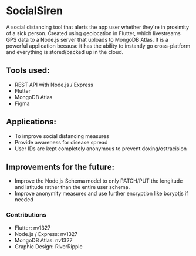 # SocialSiren
A social distancing tool that alerts the app user whether they're in proximity of a sick person. Created using geolocation in Flutter, which livestreams GPS data to a Node.js server that uploads to MongoDB Atlas. It is a powerful application because it has the ability to instantly go cross-platform and everything is stored/backed up in the cloud.


## Tools used:
- REST API with Node.js / Express
- Flutter
- MongoDB Atlas
- Figma


## Applications:
- To improve social distancing measures
- Provide awareness for disease spread
- User IDs are kept completely anonymous to prevent doxing/ostracision


## Improvements for the future:
- Improve the Node.js Schema model to only PATCH/PUT the longitude and latitude rather than the entire user schema.
- Improve anonymity measures and use further encryption like bcryptjs if needed


### Contributions
- Flutter: nv1327
- Node.js / Express: nv1327
- MongoDB Atlas: nv1327
- Graphic Design: RiverRipple
